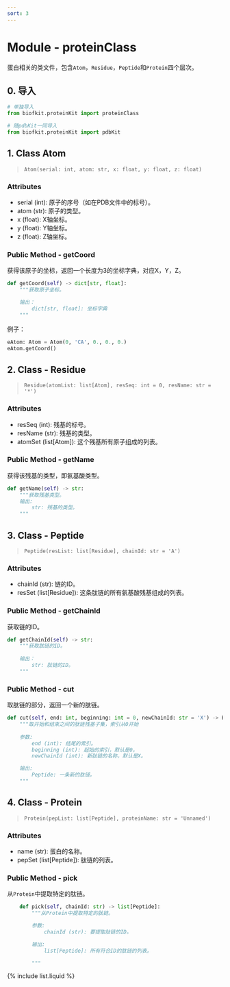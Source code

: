 ```yaml
---
sort: 3
---
```


# Module - proteinClass

蛋白相关的类文件，包含`Atom`，`Residue`，`Peptide`和`Protein`四个层次。

## 0. 导入
```python
# 单独导入
from biofkit.proteinKit import proteinClass

# 随pdbKit一同导入
from biofkit.proteinKit import pdbKit
```

## 1. Class  Atom

> `Atom(serial: int, atom: str, x: float, y: float, z: float)`

### Attributes
* serial (int): 原子的序号（如在PDB文件中的标号）。
* atom (str): 原子的类型。
* x (float): X轴坐标。
* y (float): Y轴坐标。
* z (float): Z轴坐标。

### Public Method - getCoord
获得该原子的坐标，返回一个长度为3的坐标字典，对应X，Y，Z。
```python
def getCoord(self) -> dict[str, float]:
	"""获取原子坐标。

	输出：
		dict[str, float]: 坐标字典
	"""
```
例子：
```python
eAtom: Atom = Atom(0, 'CA', 0., 0., 0.)
eAtom.getCoord()
```

## 2. Class - Residue

> `Residue(atomList: list[Atom], resSeq: int = 0, resName: str = '*')`

### Attributes
* resSeq (int): 残基的标号。
* resName (str): 残基的类型。
* atomSet (list[Atom]): 这个残基所有原子组成的列表。

### Public Method - getName
获得该残基的类型，即氨基酸类型。
```python
def getName(self) -> str:
	"""获取残基类型。
	输出:
		str: 残基的类型。
	"""
```

## 3. Class - Peptide

> `Peptide(resList: list[Residue], chainId: str = 'A')`

### Attributes
* chainId (str): 链的ID。
* resSet (list[Residue]): 这条肽链的所有氨基酸残基组成的列表。

### Public Method - getChainId
获取链的ID。
```python
def getChainId(self) -> str:
	"""获取肽链的ID。
	
	输出：
		str: 肽链的ID。
	"""
```

### Public Method - cut
取肽链的部分，返回一个新的肽链。
```python
def cut(self, end: int, beginning: int = 0, newChainId: str = 'X') -> Peptide:
	"""取开始和结束之间的肽链残基子集，索引从0开始
	
    参数:
        end (int): 结尾的索引。
        beginning (int): 起始的索引，默认是0。
        newChainId (int): 新肽链的名称，默认是X。

	输出:
		Peptide: 一条新的肽链。
	"""
```

## 4. Class - Protein

> `Protein(pepList: list[Peptide], proteinName: str = 'Unnamed')`

### Attributes
* name (str): 蛋白的名称。
* pepSet (list[Peptide]): 肽链的列表。

### Public Method - pick
从`Protein`中提取特定的肽链。
```python
    def pick(self, chainId: str) -> list[Peptide]:
        """从Protein中提取特定的肽链。

        参数:
            chainId (str): 要提取肽链的ID。

        输出:
            list[Peptide]: 所有符合ID的肽链的列表。

        """
```


{% include list.liquid %}
